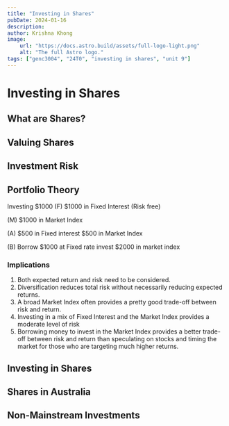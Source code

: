 ```yaml
---
title: "Investing in Shares"
pubDate: 2024-01-16
description:
author: Krishna Khong
image:
    url: "https://docs.astro.build/assets/full-logo-light.png"
    alt: "The full Astro logo."
tags: ["genc3004", "24T0", "investing in shares", "unit 9"]
---
```

# Investing in Shares

## What are Shares?

## Valuing Shares

## Investment Risk

## Portfolio Theory
Investing $1000
(F) $1000 in Fixed Interest (Risk free)

(M) $1000 in Market Index

(A) $500 in Fixed interest $500 in Market Index

(B) Borrow $1000 at Fixed rate invest $2000 in market index

### Implications
1. Both expected return and risk need to be considered.
2. Diversification reduces total risk without necessarily reducing expected returns.
3. A broad Market Index often provides a pretty good trade-off between risk and return.
4. Investing in a mix of Fixed Interest and the Market Index provides a moderate level of risk
5. Borrowing money to invest in the Market Index provides a better trade-off between risk and return than speculating on stocks and timing the market for those who are targeting much higher returns.

## Investing in Shares

## Shares in Australia

## Non-Mainstream Investments

